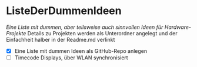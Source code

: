 # ListeDerDummenIdeen

*Eine Liste mit dummen, aber teilsweise auch sinnvollen Ideen für Hardware-Projekte*
Details zu Projekten werden als Unterordner angelegt und der Einfachheit halber in der Readme.md verlinkt

- [x] Eine Liste mit dummen Ideen als GitHub-Repo anlegen
- [ ] Timecode Displays, über WLAN synchronisiert

